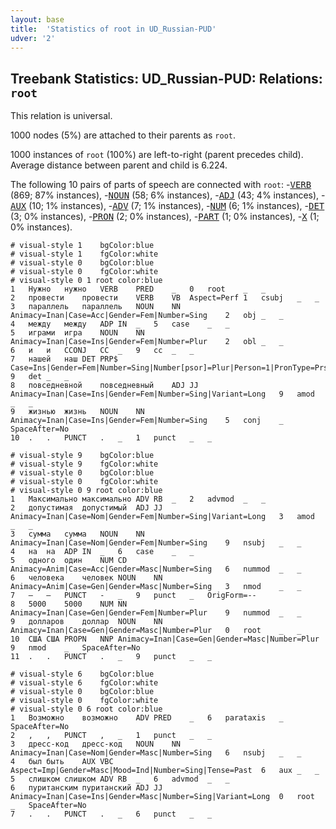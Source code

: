 ```yaml
---
layout: base
title:  'Statistics of root in UD_Russian-PUD'
udver: '2'
---
```


## Treebank Statistics: UD_Russian-PUD: Relations: `root`

This relation is universal.

1000 nodes (5%) are attached to their parents as `root`.

1000 instances of `root` (100%) are left-to-right (parent precedes child).
Average distance between parent and child is 6.224.

The following 10 pairs of parts of speech are connected with `root`: -<tt><a href="ru_pud-pos-VERB.html">VERB</a></tt> (869; 87% instances), -<tt><a href="ru_pud-pos-NOUN.html">NOUN</a></tt> (58; 6% instances), -<tt><a href="ru_pud-pos-ADJ.html">ADJ</a></tt> (43; 4% instances), -<tt><a href="ru_pud-pos-AUX.html">AUX</a></tt> (10; 1% instances), -<tt><a href="ru_pud-pos-ADV.html">ADV</a></tt> (7; 1% instances), -<tt><a href="ru_pud-pos-NUM.html">NUM</a></tt> (6; 1% instances), -<tt><a href="ru_pud-pos-DET.html">DET</a></tt> (3; 0% instances), -<tt><a href="ru_pud-pos-PRON.html">PRON</a></tt> (2; 0% instances), -<tt><a href="ru_pud-pos-PART.html">PART</a></tt> (1; 0% instances), -<tt><a href="ru_pud-pos-X.html">X</a></tt> (1; 0% instances).


~~~ conllu
# visual-style 1	bgColor:blue
# visual-style 1	fgColor:white
# visual-style 0	bgColor:blue
# visual-style 0	fgColor:white
# visual-style 0 1 root	color:blue
1	Нужно	нужно	VERB	PRED	_	0	root	_	_
2	провести	провести	VERB	VB	Aspect=Perf	1	csubj	_	_
3	параллель	параллель	NOUN	NN	Animacy=Inan|Case=Acc|Gender=Fem|Number=Sing	2	obj	_	_
4	между	между	ADP	IN	_	5	case	_	_
5	играми	игра	NOUN	NN	Animacy=Inan|Case=Ins|Gender=Fem|Number=Plur	2	obl	_	_
6	и	и	CCONJ	CC	_	9	cc	_	_
7	нашей	наш	DET	PRP$	Case=Ins|Gender=Fem|Number=Sing|Number[psor]=Plur|Person=1|PronType=Prs	9	det	_	_
8	повседневной	повседневный	ADJ	JJ	Animacy=Inan|Case=Ins|Gender=Fem|Number=Sing|Variant=Long	9	amod	_	_
9	жизнью	жизнь	NOUN	NN	Animacy=Inan|Case=Ins|Gender=Fem|Number=Sing	5	conj	_	SpaceAfter=No
10	.	.	PUNCT	.	_	1	punct	_	_

~~~


~~~ conllu
# visual-style 9	bgColor:blue
# visual-style 9	fgColor:white
# visual-style 0	bgColor:blue
# visual-style 0	fgColor:white
# visual-style 0 9 root	color:blue
1	Максимально	максимально	ADV	RB	_	2	advmod	_	_
2	допустимая	допустимый	ADJ	JJ	Animacy=Inan|Case=Nom|Gender=Fem|Number=Sing|Variant=Long	3	amod	_	_
3	сумма	сумма	NOUN	NN	Animacy=Inan|Case=Nom|Gender=Fem|Number=Sing	9	nsubj	_	_
4	на	на	ADP	IN	_	6	case	_	_
5	одного	один	NUM	CD	Animacy=Anim|Case=Acc|Gender=Masc|Number=Sing	6	nummod	_	_
6	человека	человек	NOUN	NN	Animacy=Anim|Case=Gen|Gender=Masc|Number=Sing	3	nmod	_	_
7	—	—	PUNCT	-	_	9	punct	_	OrigForm=--
8	5000	5000	NUM	NN	Animacy=Inan|Case=Gen|Gender=Fem|Number=Plur	9	nummod	_	_
9	долларов	доллар	NOUN	NN	Animacy=Inan|Case=Gen|Gender=Masc|Number=Plur	0	root	_	_
10	США	США	PROPN	NNP	Animacy=Inan|Case=Gen|Gender=Masc|Number=Plur	9	nmod	_	SpaceAfter=No
11	.	.	PUNCT	.	_	9	punct	_	_

~~~


~~~ conllu
# visual-style 6	bgColor:blue
# visual-style 6	fgColor:white
# visual-style 0	bgColor:blue
# visual-style 0	fgColor:white
# visual-style 0 6 root	color:blue
1	Возможно	возможно	ADV	PRED	_	6	parataxis	_	SpaceAfter=No
2	,	,	PUNCT	,	_	1	punct	_	_
3	дресс-код	дресс-код	NOUN	NN	Animacy=Inan|Case=Nom|Gender=Masc|Number=Sing	6	nsubj	_	_
4	был	быть	AUX	VBC	Aspect=Imp|Gender=Masc|Mood=Ind|Number=Sing|Tense=Past	6	aux	_	_
5	слишком	слишком	ADV	RB	_	6	advmod	_	_
6	пуританским	пуританский	ADJ	JJ	Animacy=Inan|Case=Ins|Gender=Masc|Number=Sing|Variant=Long	0	root	_	SpaceAfter=No
7	.	.	PUNCT	.	_	6	punct	_	_

~~~



